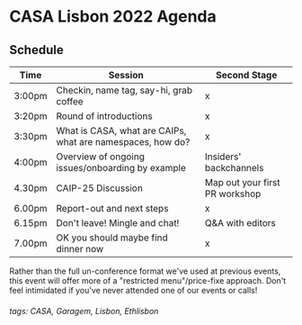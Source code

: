 # CASA Lisbon 2022 Agenda

## Schedule

|Time|Session|Second Stage|
|---|---|---|
|3:00pm|Checkin, name tag, say-hi, grab coffee|x|
|3:20pm|Round of introductions|x|
|3:30pm|What is CASA, what are CAIPs, what are namespaces, how do?|x|
|4:00pm|Overview of ongoing issues/onboarding by example|Insiders' backchannels|
|4.30pm|CAIP-25 Discussion|Map out your first PR workshop|
|6.00pm|Report-out and next steps|x|
|6.15pm|Don't leave! Mingle and chat!|Q&A with editors|
|7.00pm|OK you should maybe find dinner now|x|

Rather than the full un-conference format we've used at previous events, this event will offer more of a "restricted menu"/price-fixe approach.  Don't feel intimidated if you've never attended one of our events or calls!

###### tags: CASA, Garagem, Lisbon, Ethlisbon
